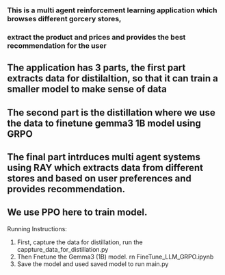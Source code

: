 ### This is a multi agent reinforcement learning application which browses different gorcery stores, 
### extract the product and prices and provides the best recommendation for the user

## The application has 3 parts, the first part extracts data for distilaltion, so that it can train a smaller model to make sense of data 
## The second part is the distillation where we use the data to finetune gemma3 1B model using GRPO
## The final part intrduces multi agent systems using RAY which extracts data from different stores and based on user preferences and provides recommendation. 
## We use PPO here to train model. 


Running Instructions:
1. First, capture the data for distillation, run the cappture_data_for_distillation.py
2. Then Fnetune the Gemma3 (1B) model. rn FineTune_LLM_GRPO.ipynb
3. Save the model and used saved model to run main.py
   
